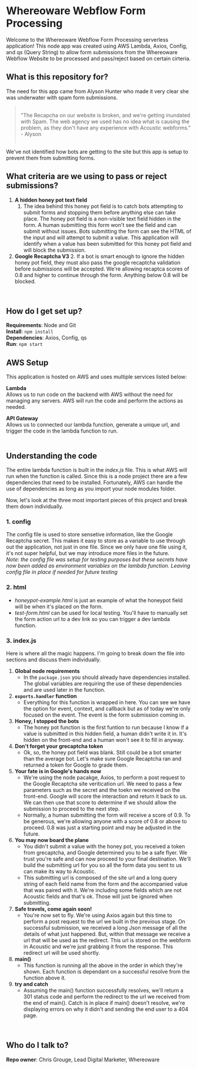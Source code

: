 # Whereoware Webflow Form Processing

Welcome to the Whereoware Webflow Form Processing serverless application! This node app was created using AWS Lambda, Axios, Config, and qs (Query String) to allow form submissions from the Whereoware Webflow Website to be processed and pass/reject based on certain cirteria.
<br>


## What is this repository for?

The need for this app came from Alyson Hunter who made it very clear she was underwater with spam form submissions.

> <br>
> "The Recapcha on our website is broken, and we're getting inundated with Spam. The web agency we used has no idea what is causing the problem, as they don't have any experience with Acoustic webforms." - Alyson
> <br><br>

We've not identified how bots are getting to the site but this app is setup to prevent them from submitting forms.
<br>


## What criteria are we using to pass or reject submissions?

1.  **A hidden honey pot text field**
    1.  The idea behind this honey pot field is to catch bots attempting to submit forms and stopping them before anything else can take place. The honey pot field is a non-visible text field hidden in the form. A human submitting this form won't see the field and can submit without issues. Bots submitting the form can see the HTML of the input and will attempt to submit a value. This application will identify when a value has been submitted for this honey pot field and will block the submission.
2.  **Google Recaptcha V3**
    2.  If a bot is smart enough to ignore the hidden honey pot field, they must also pass the google recaptcha validation before submissions will be accepted. We're allowing recaptca scores of 0.8 and higher to continue through the form. Anything below 0.8 will be blocked.
<br>


## How do I get set up?

**Requirements**: Node and Git    
**Install**: `npm install`   
**Dependencies**: Axios, Config, qs   
**Run**: `npm start`
<br>


## AWS Setup

This application is hosted on AWS and uses multiple services listed below:<br>

**Lambda**<br>
Allows us to run code on the backend with AWS without the need for managing any servers. AWS will run the code and perform the actions as needed.
<br>

**API Gateway**<br>
Allows us to connected our lambda function, generate a unique url, and trigger the code in the lambda function to run.
<br><br>


## Understanding the code

The entire lambda function is built in the *index.js* file. This is what AWS will run when the function is called. Since this is a node project there are a few dependencies that need to be installed. Fortunately, AWS can handle the use of dependencies as long as you import your node modules folder. <br>

Now, let's look at the three most important pieces of this project and break them down individually.

### 1. config

The config file is used to store sensetive information, like the Google Recaptcha secret. This makes it easy to store as a variable to use through out the application, not just in one file. Since we only have one file using it, it's not super helpful, but we may introduce more files in the future.<br>
*Note: the config file was setup for testing purposes but these secrets have now been added as environment variables on the lambda function. Leaving config file in place if needed for future testing*

### 2. html

-   *honeypot-example.html* is just an example of what the honeypot field will be when it's placed on the form.
-   *test-form.html* can be used for local testing. You'll have to manually set the form action url to a dev link so you can trigger a dev lambda function.

### 3. index.js

Here is where all the magic happens. I'm going to break down the file into sections and discuss them individually.

1.  **Global node requirements**
    -  In the `package.json` you should already have dependencies installed. The global variables are requiring the use of these dependencies and are used later in the function.
1.  **`exports.handler` function**
    -  Everything for this function is wrapped in here. You can see we have the option for event, context, and callback but as of today we're only focused on the event. The event is the form submission coming in.
1.  **Honey, I stopped the bots**
    -  The honey pot function is the first funtion to run because I know if a value is submitted in this hidden field, a human didn't write it in. It's hidden on the front-end and a human won't see it to fill in anyway.
1.  **Don't forget your grecaptcha token**
    -  Ok, so, the honey pot field was blank. Still could be a bot smarter than the average bot. Let's make sure Google Recaptcha ran and returned a token for Google to grade them.
1.  **Your fate is in Google's hands now**
    -  We're using the node pacakge, Axios, to perform a post request to the Google Recaptcha site veritication url. We need to pass a few parameters such as the secret and the toekn we received on the front-end. Google will score the interaction and return it back to us. We can then use that score to determine if we should allow the submission to proceed to the next step.
    -  Normally, a human submitting the form will receive a score of 0.9. To be generous, we're allowing anyone with a score of 0.8 or above to proceed. 0.8 was just a starting point and may be adjusted in the future.
1.  **You may now board the plane**
    -  You didn't submit a value with the honey pot, you received a token from grecaptcha, and Google determined you to be a safe flyer. We trust you're safe and can now proceed to your final destination. We'll build the submitting url for you so all the form data you sent to us can make its way to Acoustic.
    -  This submitting url is composed of the site url and a long query string of each field name from the form and the accompanied value that was paired with it. We're including some fields which are not Acoustic fields and that's ok. Those will just be ignored when submitting.
1.  **Safe travels, come again soon!**
    -  You're now set to fly. We're using Axios again but this time to perform a post request to the url we built in the previous stage. On successful submission, we received a long Json message of all the details of what just happened. But, within that message we receive a url that will be used as the redirect. This url is stored on the webform in Acoustic and we're just grabbing it from the response. This redirect url will be used shortly.
1.  **main()**
    -  This function is running all the above in the order in which they're shown. Each function is dependant on a successful resolve from the function above it.
1.  **try and catch**
    -  Assuming the main() function successfully resolves, we'll return a 301 status code and perform the redirect to the url we received from the end of main(). Catch is in place if main() doesn't resolve, we're displaying errors on why it didn't and sending the end user to a 404 page.
<br>


## Who do I talk to?

**Repo owner**: Chris Grouge, Lead Digital Marketer, Whereoware
